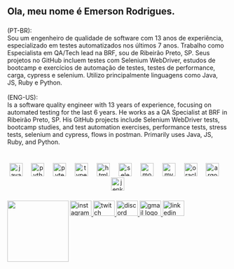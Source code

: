 <h2 align="left">Ola, meu nome é Emerson Rodrigues.</h2>

###

<p align="left">(PT-BR):<br>Sou um engenheiro de qualidade de software com 13 anos de experiência, especializado em testes automatizados nos últimos 7 anos. Trabalho como Especialista em QA/Tech lead na BRF, sou de Ribeirão Preto, SP. Seus projetos no GitHub incluem testes com Selenium WebDriver, estudos de bootcamp e exercícios de automação de testes, testes de performance, carga, cypress e selenium. Utilizo principalmente linguagens como Java, JS, Ruby e Python.<br><br>(ENG-US):<br>Is a software quality engineer with 13 years of experience, focusing on automated testing for the last 6 years. He works as a QA Specialist at BRF in Ribeirão Preto, SP. His GitHub projects include Selenium WebDriver tests, bootcamp studies, and test automation exercises, performance tests, stress tests, selenium and cypress, flows in postman. Primarily uses Java, JS, Ruby, and Python.</p>

###

<br clear="both">

<div align="center">
  <img src="https://skillicons.dev/icons?i=js" height="30" alt="javascript logo"  />
  <img width="12" />
  <img src="https://cdn.jsdelivr.net/gh/devicons/devicon/icons/python/python-original.svg" height="30" alt="python logo"  />
  <img width="12" />
  <img src="https://cdn.jsdelivr.net/gh/devicons/devicon/icons/pytest/pytest-original.svg" height="30" alt="pytest logo"  />
  <img width="12" />
  <img src="https://cdn.jsdelivr.net/gh/devicons/devicon/icons/typescript/typescript-original.svg" height="30" alt="typescript logo"  />
  <img width="12" />
  <img src="https://cdn.jsdelivr.net/gh/devicons/devicon/icons/html5/html5-original.svg" height="30" alt="html5 logo"  />
  <img width="12" />
  <img src="https://cdn.jsdelivr.net/gh/devicons/devicon/icons/selenium/selenium-original.svg" height="30" alt="selenium logo"  />
  <img width="12" />
  <img src="https://cdn.jsdelivr.net/gh/devicons/devicon/icons/mongodb/mongodb-original.svg" height="30" alt="mongodb logo"  />
  <img width="12" />
  <img src="https://cdn.jsdelivr.net/gh/devicons/devicon/icons/mysql/mysql-original.svg" height="30" alt="mysql logo"  />
  <img width="12" />
  <img src="https://cdn.jsdelivr.net/gh/devicons/devicon/icons/oracle/oracle-original.svg" height="30" alt="oracle logo"  />
  <img width="12" />
  <img src="https://cdn.jsdelivr.net/gh/devicons/devicon/icons/argocd/argocd-original.svg" height="30" alt="argocd logo"  />
  <img width="12" />
  <img src="https://cdn.jsdelivr.net/gh/devicons/devicon/icons/jenkins/jenkins-original.svg" height="30" alt="jenkins logo"  />
</div>

###

<img align="left" height="140" src="https://uploaddeimagens.com.br/imagens/rzXBVhw"  />

###

<div align="left">
  <a href="https://www.instagram.com/emeersin" target="_blank">
    <img src="https://raw.githubusercontent.com/maurodesouza/profile-readme-generator/master/src/assets/icons/social/instagram/default.svg" width="49" height="35" alt="instagram logo"  />
  </a>
  <a href="https://www.twitch.tv/emeersin17" target="_blank">
    <img src="https://raw.githubusercontent.com/maurodesouza/profile-readme-generator/master/src/assets/icons/social/twitch/default.svg" width="49" height="35" alt="twitch logo"  />
  </a>
  <a href="emersinrp" target="_blank">
    <img src="https://raw.githubusercontent.com/maurodesouza/profile-readme-generator/master/src/assets/icons/social/discord/default.svg" width="49" height="35" alt="discord logo"  />
  </a>
  <a href="el.silvarodrigues@gmail.com" target="_blank">
    <img src="https://raw.githubusercontent.com/maurodesouza/profile-readme-generator/master/src/assets/icons/social/gmail/default.svg" width="49" height="35" alt="gmail logo"  />
  </a>
  <a href="https://www.linkedin.com/in/emerson-rodrigues/" target="_blank">
    <img src="https://raw.githubusercontent.com/maurodesouza/profile-readme-generator/master/src/assets/icons/social/linkedin/default.svg" width="49" height="35" alt="linkedin logo"  />
  </a>
</div>

###
